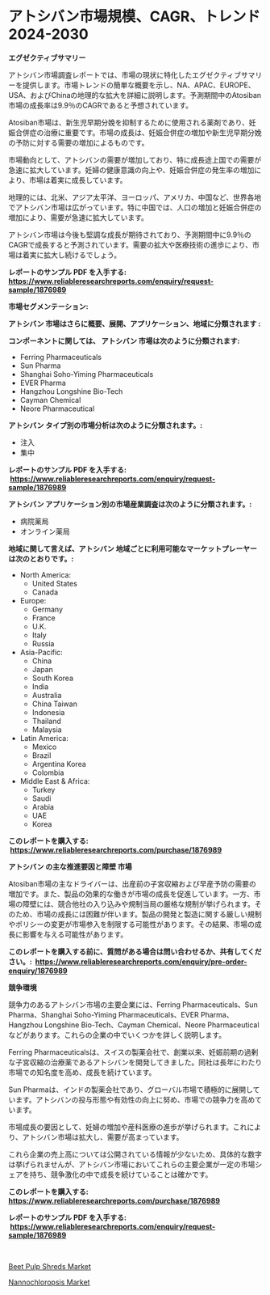 <p><h1>アトシバン市場規模、CAGR、トレンド 2024-2030</h1></p><p><strong>エグゼクティブサマリー</strong></p>
<p><p>アトシバン市場調査レポートでは、市場の現状に特化したエグゼクティブサマリーを提供します。市場トレンドの簡単な概要を示し、NA、APAC、EUROPE、USA、およびChinaの地理的な拡大を詳細に説明します。予測期間中のAtosiban市場の成長率は9.9％のCAGRであると予想されています。</p><p>Atosiban市場は、新生児早期分娩を抑制するために使用される薬剤であり、妊娠合併症の治療に重要です。市場の成長は、妊娠合併症の増加や新生児早期分娩の予防に対する需要の増加によるものです。</p><p>市場動向として、アトシバンの需要が増加しており、特に成長途上国での需要が急速に拡大しています。妊婦の健康意識の向上や、妊娠合併症の発生率の増加により、市場は着実に成長しています。</p><p>地理的には、北米、アジア太平洋、ヨーロッパ、アメリカ、中国など、世界各地でアトシバン市場は広がっています。特に中国では、人口の増加と妊娠合併症の増加により、需要が急速に拡大しています。</p><p>アトシバン市場は今後も堅調な成長が期待されており、予測期間中に9.9％のCAGRで成長すると予測されています。需要の拡大や医療技術の進歩により、市場は着実に拡大し続けるでしょう。</p></p>
<p><strong>レポートのサンプル PDF を入手する: <a href="https://www.reliableresearchreports.com/enquiry/request-sample/1876989">https://www.reliableresearchreports.com/enquiry/request-sample/1876989</a></strong></p>
<p><strong>市場セグメンテーション:</strong></p>
<p><strong> アトシバン 市場はさらに概要、展開、アプリケーション、地域に分類されます :</strong></p>
<p><strong>コンポーネントに関しては、 アトシバン 市場は次のように分類されます: &nbsp;</strong></p>
<p><ul><li>Ferring Pharmaceuticals</li><li>Sun Pharma</li><li>Shanghai Soho-Yiming Pharmaceuticals</li><li>EVER Pharma</li><li>Hangzhou Longshine Bio-Tech</li><li>Cayman Chemical</li><li>Neore Pharmaceutical</li></ul></p>
<p><strong> アトシバン タイプ別の市場分析は次のように分類されます。:</strong></p>
<p><ul><li>注入</li><li>集中</li></ul></p>
<p><strong>レポートのサンプル PDF を入手する: &nbsp;<a href="https://www.reliableresearchreports.com/enquiry/request-sample/1876989">https://www.reliableresearchreports.com/enquiry/request-sample/1876989</a></strong></p>
<p><strong> アトシバン アプリケーション別の市場産業調査は次のように分類されます。:</strong></p>
<p><ul><li>病院薬局</li><li>オンライン薬局</li></ul></p>
<p><strong>地域に関して言えば、アトシバン 地域ごとに利用可能なマーケットプレーヤーは次のとおりです。:</strong></p>
<p><ul>
    <li>
        North America:
        <ul>
            <li>United States</li>
            <li>Canada</li>
        </ul>
    </li>
    <li>
        Europe:
        <ul>
            <li>Germany</li>
            <li>France</li>
            <li>U.K.</li>
            <li>Italy</li>
            <li>Russia</li>
        </ul>
    </li>
    <li>
        Asia-Pacific:
        <ul>
            <li>China</li>
            <li>Japan</li>
            <li>South Korea</li>
            <li>India</li>
            <li>Australia</li>
            <li>China Taiwan</li>
            <li>Indonesia</li>
            <li>Thailand</li>
            <li>Malaysia</li>
        </ul>
    </li>
    <li>
        Latin America:
        <ul>
            <li>Mexico</li>
            <li>Brazil</li>
            <li>Argentina Korea</li>
            <li>Colombia</li>
        </ul>
    </li>
    <li>
        Middle East & Africa:
        <ul>
            <li>Turkey</li>
            <li>Saudi</li>
            <li>Arabia</li>
            <li>UAE</li>
            <li>Korea</li>
        </ul>
    </li>
    </ul></p>
<p><strong>このレポートを購入する: &nbsp;<a href="https://www.reliableresearchreports.com/purchase/1876989">https://www.reliableresearchreports.com/purchase/1876989</a></strong></p>
<p><strong>アトシバン の主な推進要因と障壁 市場</strong></p>
<p><p>Atosiban市場の主なドライバーは、出産前の子宮収縮および早産予防の需要の増加です。また、製品の効果的な働きが市場の成長を促進しています。一方、市場の障壁には、競合他社の入り込みや規制当局の厳格な規制が挙げられます。そのため、市場の成長には困難が伴います。製品の開発と製造に関する厳しい規制やポリシーの変更が市場参入を制限する可能性があります。その結果、市場の成長に影響を与える可能性があります。</p></p>
<p><strong>このレポートを購入する前に、質問がある場合は問い合わせるか、共有してください。:&nbsp; <a href="https://www.reliableresearchreports.com/enquiry/pre-order-enquiry/1876989">https://www.reliableresearchreports.com/enquiry/pre-order-enquiry/1876989</a></strong></p>
<p><strong>競争環境</strong></p>
<p><p>競争力のあるアトシバン市場の主要企業には、Ferring Pharmaceuticals、Sun Pharma、Shanghai Soho-Yiming Pharmaceuticals、EVER Pharma、Hangzhou Longshine Bio-Tech、Cayman Chemical、Neore Pharmaceuticalなどがあります。これらの企業の中でいくつかを詳しく説明します。</p><p>Ferring Pharmaceuticalsは、スイスの製薬会社で、創業以来、妊娠前期の過剰な子宮収縮の治療薬であるアトシバンを開発してきました。同社は長年にわたり市場での知名度を高め、成長を続けています。</p><p>Sun Pharmaは、インドの製薬会社であり、グローバル市場で積極的に展開しています。アトシバンの投与形態や有効性の向上に努め、市場での競争力を高めています。</p><p>市場成長の要因として、妊婦の増加や産科医療の進歩が挙げられます。これにより、アトシバン市場は拡大し、需要が高まっています。</p><p>これら企業の売上高については公開されている情報が少ないため、具体的な数字は挙げられませんが、アトシバン市場においてこれらの主要企業が一定の市場シェアを持ち、競争激化の中で成長を続けていることは確かです。</p></p>
<p><strong>このレポートを購入する: &nbsp; <a href="https://www.reliableresearchreports.com/purchase/1876989">https://www.reliableresearchreports.com/purchase/1876989</a></strong></p>
<p><strong>レポートのサンプル PDF を入手する: &nbsp;<a href="https://www.reliableresearchreports.com/enquiry/request-sample/1876989">https://www.reliableresearchreports.com/enquiry/request-sample/1876989</a></strong><strong></strong></p>
<p>&nbsp;</p>
<p><p><a href="https://simplistic-meeting-7ee.notion.site/Beet-Pulp-Shreds-Market-Size-Market-Share-and-Global-Market-Analysis-Report-2024-2031-11adb9f70c4546efa51afdf83900be52">Beet Pulp Shreds Market</a></p><p><a href="https://eight-handstand-8fb.notion.site/Nannochloropsis-Market-Offers-Provide-Insightful-Data-for-the-Time-Period-from-2024-to-2031-and-also-44099a88566e4ec7bc6514e24631e3f7">Nannochloropsis Market</a></p></p>